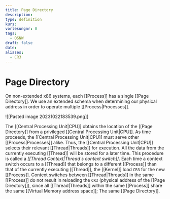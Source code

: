 ```yaml
---
title: Page Directory
description: 
type: definition
kurs: 
vorlesungnr: 0
tags:
  - OSNW
draft: false
date: 
aliases:
  - CR3
---
```


# Page Directory

On non-extended x86 systems, each [[Process]] has a single [[Page Directory]]. We use an extended schema when determining our physical address in order to operate multiple [[Process|Processes]]. 

![[Pasted image 20231022183539.png]]

The [[Central Processing Unit|CPU]] obtains the location of the [[Page Directory]] from a privileged [[Central Processing Unit|CPU]]. As time proceeds, the [[Central Processing Unit|CPU]] must serve other [[Process|Processes]] alike. Thus, the [[Central Processing Unit|CPU]] selects their relevant [[Thread|Threads]] for execution. All the data from the currently executing [[Thread]] will be stored for a later time. This procedure is called a *[[Thread Context|Thread's context switch]]*. Each time a context switch occurs to a [[Thread]] that belongs to a different [[Process]] than that of the currently executing [[Thread]], the [[Kernel]] load `CR3` for the new [[Process]]. Context switches between [[Thread|Threads]] in the same [[Process]] do not result in reloading the `CR3` (physical address of the [[Page Directory]]), since all [[Thread|Threads]] within the same [[Process]] share the same [[Virtual Memory address space]]; The same [[Page Directory]].